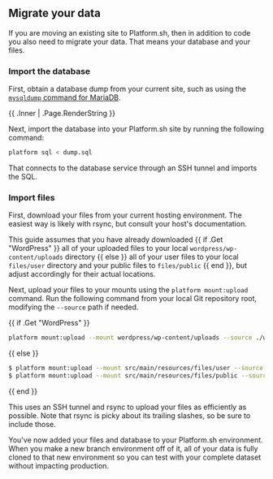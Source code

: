 ## Migrate your data

If you are moving an existing site to Platform.sh, then in addition to code you also need to migrate your data.
That means your database and your files.

### Import the database

First, obtain a database dump from your current site,
such as using the [`mysqldump` command for MariaDB](https://mariadb.com/kb/en/mysqldump/).

{{ .Inner | .Page.RenderString }}

Next, import the database into your Platform.sh site by running the following command:

```bash
platform sql < dump.sql
```

That connects to the database service through an SSH tunnel and imports the SQL.

### Import files

First, download your files from your current hosting environment.
The easiest way is likely with rsync, but consult your host's documentation.

This guide assumes that you have already downloaded {{ if .Get "WordPress" }}
all of your uploaded files to your local `wordpress/wp-content/uploads` directory
{{ else }}
all of your user files to your local `files/user` directory and your public files to `files/public`
{{ end }}, but adjust accordingly for their actual locations.

Next, upload your files to your mounts using the `platform mount:upload` command.
Run the following command from your local Git repository root,
modifying the `--source` path if needed.

{{ if .Get "WordPress" }}
```bash
platform mount:upload --mount wordpress/wp-content/uploads --source ./wordpress/wp-content/uploads
```
{{ else }}
```bash
$ platform mount:upload --mount src/main/resources/files/user --source ./files/user
$ platform mount:upload --mount src/main/resources/files/public --source ./files/public
```
{{ end }}


This uses an SSH tunnel and rsync to upload your files as efficiently as possible.
Note that rsync is picky about its trailing slashes, so be sure to include those.

You've now added your files and database to your Platform.sh environment.
When you make a new branch environment off of it,
all of your data is fully cloned to that new environment
so you can test with your complete dataset without impacting production.
